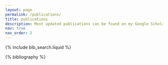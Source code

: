 ```yaml
---
layout: page
permalink: /publications/
title: publications
description: Most updated publications can be found on my Google Scholar profile.
nav: true
nav_order: 2
---
```


<!-- _pages/publications.md -->

<!-- Bibsearch Feature -->

{% include bib_search.liquid %}

<div class="publications">

{% bibliography %}

</div>
